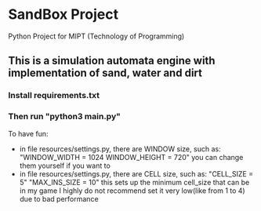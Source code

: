 # SandBox Project
Python Project for MIPT (Technology of Programming)

## This is a simulation automata engine with implementation of sand, water and dirt 
### Install requirements.txt
### Then run "python3 main.py"


To have fun:
- in file resources/settings.py, there are WINDOW size, such as:
        "WINDOW_WIDTH = 1024 WINDOW_HEIGHT = 720"
    you can change them yourself if you want to
- in file resources/settings.py, there are CELL size, such as:
        "CELL_SIZE = 5"
        "MAX_INS_SIZE = 10"
    this sets up the minimum cell_size that can be in my game
    I highly do not recommend set it very low(like from 1 to 4) due to bad performance
